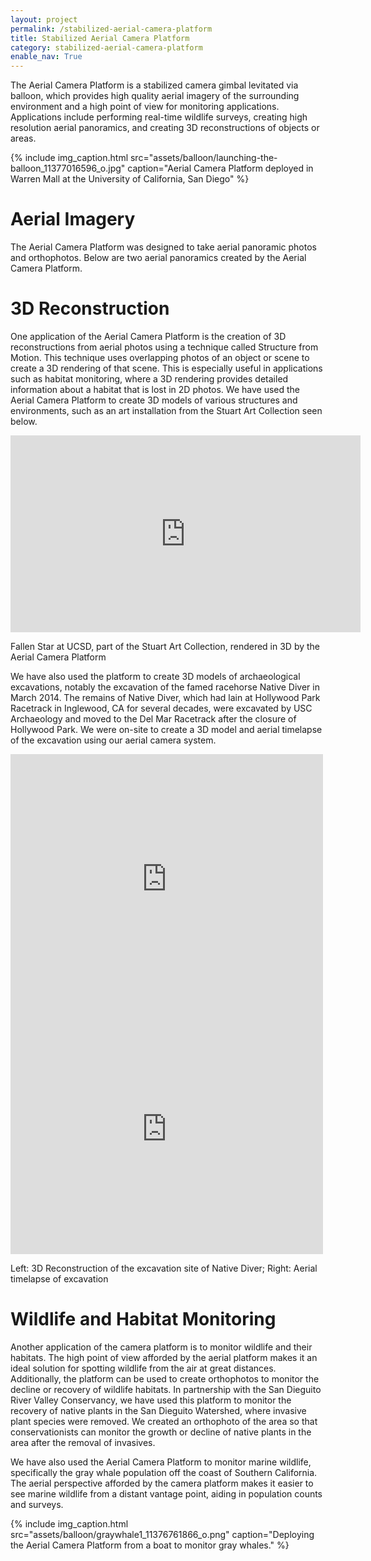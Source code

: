 ```yaml
---
layout: project
permalink: /stabilized-aerial-camera-platform
title: Stabilized Aerial Camera Platform
category: stabilized-aerial-camera-platform
enable_nav: True
---
```


The Aerial Camera Platform is a stabilized camera gimbal levitated via balloon, which provides high quality aerial imagery of the surrounding environment and a high point of view for monitoring applications. Applications include performing real-time wildlife surveys, creating high resolution aerial panoramics, and creating 3D reconstructions of objects or areas.

{% include 
    img_caption.html
    src="assets/balloon/launching-the-balloon_11377016596_o.jpg"
    caption="Aerial Camera Platform deployed in Warren Mall at the University of California, San Diego"
%}

# Aerial Imagery
The Aerial Camera Platform was designed to take aerial panoramic photos and orthophotos. Below are two aerial panoramics created by the Aerial Camera Platform.

# 3D Reconstruction
One application of the Aerial Camera Platform is the creation of 3D reconstructions from aerial photos using a technique called Structure from Motion. This technique uses overlapping photos of an object or scene to create a 3D rendering of that scene.  This is especially useful in applications such as habitat monitoring, where a 3D rendering provides detailed information about a habitat that is lost in 2D photos.
We have used the Aerial Camera Platform to create 3D models of various structures and environments, such as an art installation from the Stuart Art Collection seen below.


<div clas="captioned-img-container">
  <div class="img-container">
    <iframe width="560" height="315" src="https://www.youtube.com/embed/gDJPp5WQOFw" title="Falling Star Structure from Motion" frameborder="0" allow="accelerometer; autoplay; clipboard-write; encrypted-media; gyroscope; picture-in-picture; web-share" referrerpolicy="strict-origin-when-cross-origin" allowfullscreen></iframe>

  </div>
  <p class="caption">
    Fallen Star at UCSD, part of the Stuart Art Collection, rendered in 3D by the Aerial Camera Platform
  </p>
</div>


We have also used the platform to create 3D models of archaeological excavations, notably the excavation of the famed racehorse Native Diver in March 2014. The remains of Native Diver, which had lain at Hollywood Park Racetrack in Inglewood, CA for several decades, were excavated by USC Archaeology and moved to the Del Mar Racetrack after the closure of Hollywood Park. We were on-site to create a 3D model and aerial timelapse of the excavation using our aerial camera system.

<div clas="captioned-img-container">
  <div class="img-container">
    <iframe width="500" height="400" src="https://www.youtube.com/embed/Tw7VNB5Eo6c" title="3D reconstruction of Native Diver Excavation" frameborder="0" allow="accelerometer; autoplay; clipboard-write; encrypted-media; gyroscope; picture-in-picture; web-share" referrerpolicy="strict-origin-when-cross-origin" allowfullscreen></iframe>
    <iframe width="500" height="400" src="https://www.youtube.com/embed/jdPi06WAWFM" title="Timelapse of Native Diver Excavation" frameborder="0" allow="accelerometer; autoplay; clipboard-write; encrypted-media; gyroscope; picture-in-picture; web-share" referrerpolicy="strict-origin-when-cross-origin" allowfullscreen></iframe>

  </div>
  <p class="caption">
    Left: 3D Reconstruction of the excavation site of Native Diver; Right: Aerial timelapse of excavation
  </p>
</div>



# Wildlife and Habitat Monitoring
Another application of the camera platform is to monitor wildlife and their habitats.  The high point of view afforded by the aerial platform makes it an ideal solution for spotting wildlife from the air at great distances.  Additionally, the platform can be used to create orthophotos to monitor the decline or recovery of wildlife habitats.
In partnership with the San Dieguito River Valley Conservancy, we have used this platform to monitor the recovery of native plants in the San Dieguito Watershed, where invasive plant species were removed. We created an orthophoto of the area so that conservationists can monitor the growth or decline of native plants in the area after the removal of invasives.

We have also used the Aerial Camera Platform to monitor marine wildlife, specifically the gray whale population off the coast of Southern California. The aerial perspective afforded by the camera platform makes it easier to see marine wildlife from a distant vantage point, aiding in population counts and surveys.

{% include 
    img_caption.html
    src="assets/balloon/graywhale1_11376761866_o.png"
    caption="Deploying the Aerial Camera Platform from a boat to monitor gray whales."
%}
